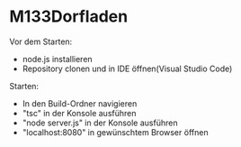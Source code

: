 # M133Dorfladen

Vor dem Starten:
- node.js installieren
- Repository clonen und in IDE öffnen(Visual Studio Code)

Starten:
- In den Build-Ordner navigieren
- "tsc" in der Konsole ausführen
- "node server.js" in der Konsole ausführen
- "localhost:8080" in gewünschtem Browser öffnen